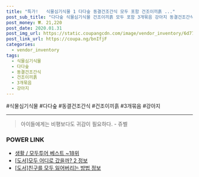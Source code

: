 ```yaml
--- 
title: "특가!   식물심기식물 1 다다숲 동결건조간식 모두 포함 건조이끼흙 ..." 
post_sub_title: "다다숲 식물심기식물 건조이끼흙 모두 포함 3개묶음 강아지 동결건조간식, 1" 
post_money: ₩. 21,220 
post_date: 2020.01.31 
post_img_url: https://static.coupangcdn.com/image/vendor_inventory/6d77/a27c3811a0421707aed00b81b3113fd8c18146015865bf46705daed0980d.jpg 
post_link_url: https://coupa.ng/bnIfjF 
categories: 
  - vendor_inventory 
tags: 
  - 식물심기식물 
  - 다다숲 
  - 동결건조간식 
  - 건조이끼흙 
  - 3개묶음 
  - 강아지 
--- 
```

  #식물심기식물 #다다숲 #동결건조간식 #건조이끼흙 #3개묶음 #강아지 
<hr> 

> 아이들에게는 비평보다도 귀감이 필요하다. - 쥬벨 


### POWER LINK

* <a href="https://blog.naver.com/santokki14/221791194359" target="_blank">생활 / 모두투어 베스트 ~18위</a>
* <a href="https://blog.naver.com/sakai111/221769395228" target="_blank">[도서]모두 어디로 갔을까? 2 정보</a>
* <a href="https://blog.naver.com/sakai111/221769456427" target="_blank">[도서]친구를 모두 잃어버리는 방법 정보</a>
